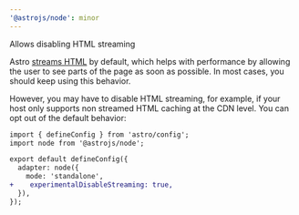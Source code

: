 ```yaml
---
'@astrojs/node': minor
---
```


Allows disabling HTML streaming

Astro [streams HTML](/en/guides/on-demand-rendering/#html-streaming) by default, which helps with performance by allowing the user to see parts of the page as soon as possible. In most cases, you should keep using this behavior.

However, you may have to disable HTML streaming, for example, if your host only supports non streamed HTML caching at the CDN level. You can opt out of the default behavior:

```diff
import { defineConfig } from 'astro/config';
import node from '@astrojs/node';

export default defineConfig({
  adapter: node({
    mode: 'standalone',
+    experimentalDisableStreaming: true,
  }),
});
```
